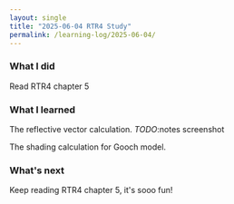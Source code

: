 ```yaml
---
layout: single
title: "2025-06-04 RTR4 Study"
permalink: /learning-log/2025-06-04/
---
```


### What I did
Read RTR4 chapter 5 

### What I learned

The reflective vector calculation.
_TODO_:notes screenshot

The shading calculation for Gooch model.

### What's next

Keep reading RTR4 chapter 5, it's sooo fun!